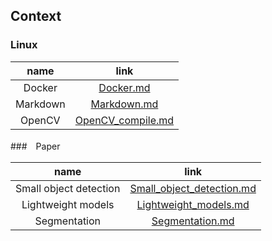 ## Context

### Linux

|  name  |     link     |
| :----: | :-----------: |
| Docker | [Docker.md]() |
| Markdown | [Markdown.md]() |
| OpenCV | [OpenCV_compile.md]() |

###　Paper

|          name          |             link              |
| :--------------------: | :---------------------------: |
| Small object detection | [Small_object_detection.md]() |
|   Lightweight models   |   [Lightweight_models.md]()   |
|      Segmentation      |      [Segmentation.md]()      |






